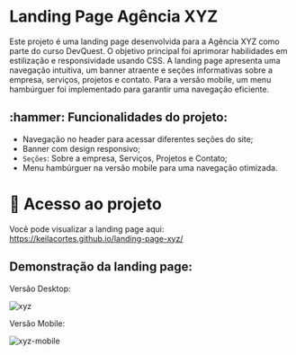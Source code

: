 # Landing Page Agência XYZ
Este projeto é uma landing page desenvolvida para a Agência XYZ como parte do curso DevQuest. O objetivo principal foi aprimorar habilidades em estilização e responsividade usando CSS. A landing page apresenta uma navegação intuitiva, um banner atraente e seções informativas sobre a empresa, serviços, projetos e contato. Para a versão mobile, um menu hambúrguer foi implementado para garantir uma navegação eficiente.


<h2> :hammer: Funcionalidades do projeto:</h2>

- Navegação no header para acessar diferentes seções do site;
- Banner com design responsivo;
- `Seções`: Sobre a empresa, Serviços, Projetos e Contato;
- Menu hambúrguer na versão mobile para uma navegação otimizada.

# 📁 Acesso ao projeto
Você pode visualizar a landing page aqui: https://keilacortes.github.io/landing-page-xyz/


<h2>Demonstração da landing page:</h2>

Versão Desktop:

![xyz](https://github.com/user-attachments/assets/3d9450b8-0a22-4a01-8d6f-7ca4baa9cb35)


Versão Mobile:

![xyz-mobile](https://github.com/user-attachments/assets/8ebd608d-c943-4424-bd49-290658a9a54e)
